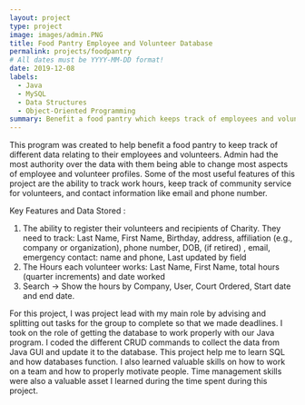 ```yaml
---
layout: project
type: project
image: images/admin.PNG
title: Food Pantry Employee and Volunteer Database
permalink: projects/foodpantry
# All dates must be YYYY-MM-DD format!
date: 2019-12-08
labels:
  - Java
  - MySQL
  - Data Structures
  - Object-Oriented Programming
summary: Benefit a food pantry which keeps track of employees and volunteers and their work hours.
---
```



This program was created to help benefit a food pantry to keep track of different data relating to their employees and volunteers.  Admin had the most authority over the data with them being able to change most aspects of employee and volunteer profiles.  Some of the most useful features of this project are the ability to track work hours, keep track of community service for volunteers, and contact information like email and phone number. 

Key Features and Data Stored :

1. The ability to register their volunteers and recipients of Charity. They need to track:
       Last Name, First Name, Birthday, address, affiliation (e.g., company or organization), phone number, DOB, (if retired) , email,  emergency contact: name and phone, Last updated by field
2.	The Hours each volunteer works: Last Name, First Name, total hours (quarter increments)  and date worked
3.	Search -> Show the hours by Company, User, Court Ordered, Start date and end date.


For this project, I was project lead with my main role by advising and splitting out tasks for the group to complete so that we made deadlines.  I took on the role of getting the database to work properly with our Java program.  I coded the different CRUD commands to collect the data from Java GUI and update it to the database.  This project help me to learn SQL and how databases function.  I also learned valuable skills on how to work on a team and how to properly motivate people.  Time management skills were also a valuable asset I learned during the time spent during this project.